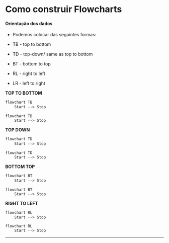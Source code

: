 # Como construir Flowcharts

#### Orientação dos dados

* Podemos colocar das seguintes formas:

* TB - top to bottom
* TD - top-down/ same as top to bottom
* BT - bottom to top
* RL - right to left
* LR - left to right

**TOP TO BOTTOM**

```md
flowchart TB
    Start --> Stop
```

```mermaid
flowchart TB
    Start --> Stop
```

**TOP DOWN**

```md
flowchart TD
    Start --> Stop
```

```mermaid
flowchart TD
    Start --> Stop
```

**BOTTOM TOP**

```md
flowchart BT
    Start --> Stop
```

```mermaid
flowchart BT
    Start --> Stop
```

**RIGHT TO LEFT**

```md
flowchart RL
    Start --> Stop
```

```mermaid
flowchart RL
    Start --> Stop
```

****
